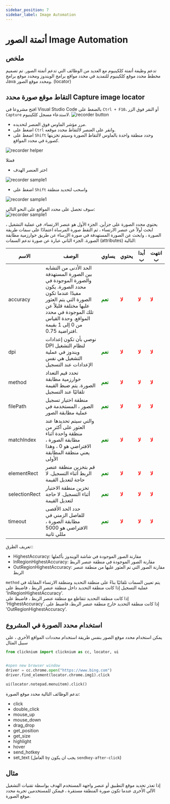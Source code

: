 ```yaml
---
sidebar_position: 7
sidebar_label: Image Automation
---
```

# أتمتة الصور Image Automation

## ملخص
تدعم وظيفة أتمتة كلكينيوم مع العديد من الوظائف التي تدعم أتمتة الصور.
تم تصميم مخطط محدد موقع كلكينيوم للتمديد في محدد مواقع برامج الويندوز ومحدد موقع برامج Java ومحدد موقع الصور. (locator)

## التقاط موقع صورة محدد Capture image locator
افتح مشروعا في Visual Studio Code بالضغط على `Ctrl + F10`، أو النقر فوق الزر `Capture` لاستدعاء مسجل كلكينيوم.
![recorder button](./../img/start_recorder_from_vscode.png "زر مسجل الموقع")  

- مرر مؤشر الماوس فوق العنصر لتحديده.   
- اضغط على `Ctrl` وانقر على العنصر لالتقاط محدد موقعه.  
- اضغط على `Shift` وحدد منطقة واحدة بالماوس لالتقاط الصورة وسيتم تخزينها كصورة في محدد المواقع. 

![recorder helper](./../img/recorder_help.png)   

فمثلا 
- اختر العنصر الهدف

![recorder sample1](./../img/image_locator_sample1_1.png)  
- اضغط على `Shift` واسحب لتحديد منطقة  

![recorder sample1](./../img/image_locator_sample1_2.png)  

سوف تحصل على محدد المواقع على النحو التالي:   
![recorder sample1](./../img/image_locator_sample1_3.png)  

يحتوي محدد الصورة على جزأين.
الجزء الأول هو عنصر الارتساء. في عملية التشغيل ، ابحث أولاً عن عنصر الارتساء ، ثم التقط صورة المرساة اعتمادًا على سمات طريقة الصورة ، وابحث عن الصورة المستهدفة في صورة الإرساء عن طريق خوارزمية مطابقة الصورة.
الجزء الثاني عبارة عن صورة تدعم السمات (attributes) التالية:  

| الاسم      | الوصف | يساوي | يحتوي |أبدا ب |انتهت ب |
| ----------- | ----------- |----------- |----------- |----------- |----------- |
| accuracy | الحد الأدنى من التشابه بين الصورة المستهدفة والصورة الموجودة في محدد الصورة. يكون مفيدًا عندما تكون الصورة التي يتم العثور عليها مختلفة قليلاً عن تلك الموجودة في محدد المواقع. وحدة القياس من 0 إلى 1 بقيمة افتراضية 0.75. |<font color="Green"><B>نعم</B></font>   |<font color="Red"><B>لا</B></font>|<font color="Red"><B>لا</B></font>|<font color="Red"><B>لا</B></font>|
| dpi |  نوصي بأن تكون إعدادات DPI لنظام التشغيل ويندوز في عملية التشغيل هي نفس الإعدادات عند التسجيل|<font color="Green"><B>نعم</B></font>   |<font color="Red"><B>لا</B></font>|<font color="Red"><B>لا</B></font>|<font color="Red"><B>لا</B></font>|
| method | تحدد قيم التعداد خوارزمية مطابقة الصورة. يتم ضبط القيمة تلقائيًا عند التسجيل | <font color="Green"><B>نعم</B></font> |<font color="Red"><B>لا</B></font>   |<font color="Red"><B>لا</B></font>|<font color="Red"><B>لا</B></font>|<font color="Red"><B>لا</B></font>|
| filePath | منطقة اختيار تسجيل الصور ، المستخدمة في عملية مطابقة الصور |<font color="Green"><B>نعم</B></font>   |<font color="Red"><B>لا</B></font>|<font color="Red"><B>لا</B></font>|<font color="Red"><B>لا</B></font>|
| matchIndex | والتي سيتم تحديدها عند العثور على أكثر من منطقة واحدة أثناء مطابقة الصورة ، الافتراضي هو 0 ، وهذا يعني منطقة المطابقة الأولى |<font color="Green"><B>نعم</B></font>   |<font color="Red"><B>لا</B></font>|<font color="Red"><B>لا</B></font>|<font color="Red"><B>لا</B></font>|
| elementRect | قم بتخزين منطقة عنصر الربط أثناء التسجيل. لا حاجة لتعديل القيمة |<font color="Green"><B>نعم</B></font>   |<font color="Red"><B>لا</B></font>|<font color="Red"><B>لا</B></font>|<font color="Red"><B>لا</B></font>|
| selectionRect | تخزين منطقة الاختيار أثناء التسجيل. لا حاجة لتعديل القيمة  |<font color="Green"><B>نعم</B></font>   |<font color="Red"><B>لا</B></font>|<font color="Red"><B>لا</B></font>|<font color="Red"><B>لا</B></font>|
| timeout | حدد الحد الأقصى للفاصل الزمني في مطابقة الصورة ، الافتراضي هو 5000 مللي ثانية |<font color="Green"><B>نعم</B></font>   |<font color="Red"><B>لا</B></font>|<font color="Red"><B>لا</B></font>|<font color="Red"><B>لا</B></font>|

تعريف الطرق::
- HighestAccuracy: مقارنة الصور الموجودة في شاشة الويندوز بأكملها
- InRegionHighestAccuracy: مقارنة الصور الموجودة في منطقة عنصر الربط
- OutRegionHighestAccuracy: مقارنة الصور التي تم العثور عليها من منطقة عنصر الربط

`method` يتم تعيين السمات تلقائيًا بناءً على منطقة التحديد ومنطقة الارتساء المقابلة في عملية التسجيل إذا كانت منطقة التحديد داخل منطقة عنصر الربط ، فاضبط على 'InRegionHighestAccuracy'.  
إذا كانت منطقة التحديد تتقاطع مع منطقة عنصر الربط ، فاضبط على 'HighestAccuracy'.
إذا كانت منطقة التحديد خارج منطقة عنصر الربط، فاضبط على 'OutRegionHighestAccuracy'.

## استخدام محدد الصورة في المشروع
يمكن استخدام محدد موقع الصور بنفس طريقة استخدام محددات المواقع الأخرى ، على سبيل المثال  
```python
from clicknium import clicknium as cc, locator, ui


#open new browser window
driver = cc.chrome.open("https://www.bing.com")
driver.find_element(locator.chrome.img1).click

ui(locator.notepad.menuitem).click()
```  

تدعم الوظائف التالية محدد موقع الصورة:
- click
- double_click
- mouse_up
- mouse_down
- drag_drop
- get_position
- get_size
- highlight
- hover
- send_hotkey
- set_text (العامل `by` يجب ان يكون `sendkey-after-click`)

## مثال
إذا تعذر تحديد موقع التطبيق أو عنصر واجهة المستخدم الهدف بواسطة تقنيات التشغيل الآلي الأخرى عندما تكون صورة المنطقة مستقرة ، فيمكن للمستخدمين تجربة محدد موقع الصورة.
